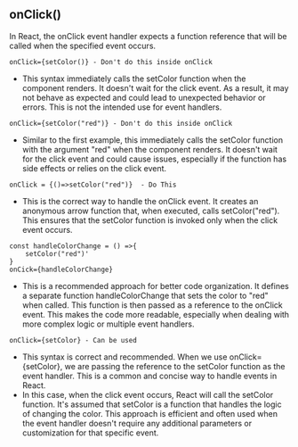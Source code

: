 ## onClick()

In React, the onClick event handler expects a function reference that will be called when the specified event occurs.
```
onClick={setColor()} - Don't do this inside onClick
```
- This syntax immediately calls the setColor function when the component renders. It doesn't wait for the click event. As a result, it may not behave as expected and could lead to unexpected behavior or errors. This is not the intended use for event handlers.

```
onClick={setColor("red")} - Don't do this inside onClick
```
- Similar to the first example, this immediately calls the setColor function with the argument "red" when the component renders. It doesn't wait for the click event and could cause issues, especially if the function has side effects or relies on the click event.

```
onClick = {()=>setColor("red")}  - Do This
```
- This is the correct way to handle the onClick event. It creates an anonymous arrow function that, when executed, calls setColor("red"). This ensures that the setColor function is invoked only when the click event occurs.

``` Do This
const handleColorChange = () =>{
    setColor("red")'
}
onCick={handleColorChange}
```
- This is a recommended approach for better code organization. It defines a separate function handleColorChange that sets the color to "red" when called. This function is then passed as a reference to the onClick event. This makes the code more readable, especially when dealing with more complex logic or multiple event handlers.

```
onClick={setColor} - Can be used
```
- This syntax is correct and recommended. When we use onClick={setColor}, we are passing the reference to the setColor function as the event handler. This is a common and concise way to handle events in React.
- In this case, when the click event occurs, React will call the setColor function. It's assumed that setColor is a function that handles the logic of changing the color. This approach is efficient and often used when the event handler doesn't require any additional parameters or customization for that specific event.